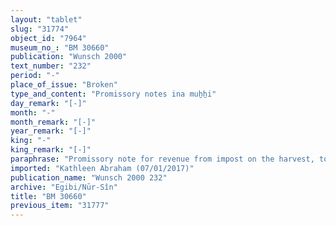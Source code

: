 ```yaml
---
layout: "tablet"
slug: "31774"
object_id: "7964"
museum_no_: "BM 30660"
publication: "Wunsch 2000"
text_number: "232"
period: "-"
place_of_issue: "Broken"
type_and_content: "Promissory notes ina muẖẖi"
day_remark: "[-]"
month: "-"
month_remark: "[-]"
year_remark: "[-]"
king: "-"
king_remark: "[-]"
paraphrase: "Promissory note for revenue from impost on the harvest, to be delivered in dates.<br /> <strong>B</strong> owes 22? kor of dates to <strong>A</strong>, his brothers and the sons of <strong>C</strong>. It is the impost on the harvest (<em>imitti ebūri</em>) from land (<em>eqlu</em>) that [broken off].&nbsp; He should deliver the dates to the courtyard in one payment according to <strong>A</strong>&rsquo;s measure. Delivery is due in Arahsamna (VIII). He should also deliver the usual by-products of the date cultivation: for each kor of dates he shall give spathes (<em>tuhallu</em>), fibres (<em>mangagu</em>), spadices (<em>gip&ucirc;</em>), (and) 2 <em>darīku</em>-containers. No payment has been received for the tithes(?) (<em>e&scaron;ru, </em>wr. <em>e&scaron;-r</em>[<em>u</em><sup>?</sup>]. Witnesses.<br /> &nbsp;<br /> <strong>A </strong>= Marduk-nāṣir-apli/Itti-Marduk-balāṭu//Egibi; <strong>B </strong>= Barsipāyya/Nab&ucirc;-mār-&scaron;arri-uṣur; <strong>C </strong>= [the name is broken off]"
imported: "Kathleen Abraham (07/01/2017)"
publication_name: "Wunsch 2000 232"
archive: "Egibi/Nūr-Sîn"
title: "BM 30660"
previous_item: "31777"
---
```

